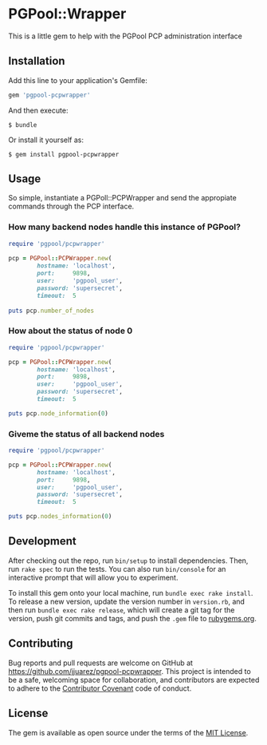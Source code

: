 # PGPool::Wrapper

This is a little gem to help with the PGPool PCP administration interface

## Installation

Add this line to your application's Gemfile:

```ruby
gem 'pgpool-pcpwrapper'
```

And then execute:

    $ bundle

Or install it yourself as:

    $ gem install pgpool-pcpwrapper

## Usage

So simple, instantiate a PGPoll::PCPWrapper and send the appropiate commands through the PCP interface. 

### How many backend nodes handle this instance of PGPool?

```ruby
require 'pgpool/pcpwrapper'
    
pcp = PGPool::PCPWrapper.new(
        hostname: 'localhost',
        port:     9898,
        user:     'pgpool_user',
        password: 'supersecret',
        timeout:  5
    
puts pcp.number_of_nodes
```

### How about the status of node 0

```ruby
require 'pgpool/pcpwrapper'

pcp = PGPool::PCPWrapper.new(
        hostname: 'localhost',
        port:     9898,
        user:     'pgpool_user',
        password: 'supersecret',
        timeout:  5

puts pcp.node_information(0)
```

### Giveme the status of all backend nodes

```ruby
require 'pgpool/pcpwrapper'

pcp = PGPool::PCPWrapper.new(
        hostname: 'localhost',
        port:     9898,
        user:     'pgpool_user',
        password: 'supersecret',
        timeout:  5

puts pcp.nodes_information(0)
```

## Development

After checking out the repo, run `bin/setup` to install dependencies. Then, run `rake spec` to run the tests. You can also run `bin/console` for an interactive prompt that will allow you to experiment.

To install this gem onto your local machine, run `bundle exec rake install`. To release a new version, update the version number in `version.rb`, and then run `bundle exec rake release`, which will create a git tag for the version, push git commits and tags, and push the `.gem` file to [rubygems.org](https://rubygems.org).

## Contributing

Bug reports and pull requests are welcome on GitHub at https://github.com/jjuarez/pgpool-pcpwrapper. This project is intended to be a safe, welcoming space for collaboration, and contributors are expected to adhere to the [Contributor Covenant](contributor-covenant.org) code of conduct.


## License

The gem is available as open source under the terms of the [MIT License](http://opensource.org/licenses/MIT).

